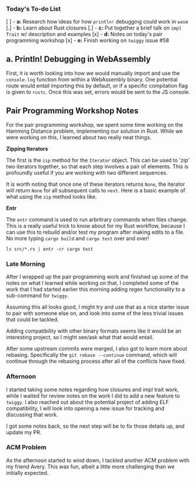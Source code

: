 ### Today's To-do List

[ ] - __a:__ Research how ideas for how `println!` debugging could work in `wasm`
[.] - __b:__ Learn about Rust closures
[.] - __c:__ Put together a brief talk on `impl Trait` w/ description and examples
[x] - __d:__ Notes on today's pair programming workshop
[x] - __e:__ Finish working on `twiggy` issue #58

## a. Println! Debugging in WebAssembly

First, it is worth looking into how we would manually import and use the
`console.log` function from within a WebAssembly binary. One potential
route would entail importing this by default, or if a specific compilation
flag is given to `rustc`. Once this was set, errors would be sent to the
JS console.

## Pair Programming Workshop Notes

For the pair programming workshop, we spent some time working on the Hamming
Distance problem, implementing our solution in Rust. While we were working
on this,  I learned about two really neat things.

__Zipping Iterators__

The first is the `zip` method for the `Iterator` object. This can be used to
'zip' two iterators together, so that each step involves a pair of elements.
This is profoundly useful if you are working with two different sequences.

It is worth noting that once one of these iterators returns `None`, the
iterator will return `None` for all subsequent calls to `next`. Here is a
basic example of what using the `zip` method looks like.

__Entr__

The `entr` command is used to run arbritrary commands when files change.
This is a really useful trick to know about for my Rust workflow, because
I can use this to rebuild and/or test my program after making edits to
a file. No more typing `cargo build` and `cargo test` over and over!

`ls src/*.rs | entr -cr cargo test`

### Late Morning

After I wrapped up the pair programming work and finished up some of the notes
on what I learned while working on that, I completed some of the work that I
had started earlier this morning adding regex functionality to a sub-command
for `twiggy`.

Assuming this all looks good, I might try and use that as a nice starter issue
to pair with someone else on, and look into some of the less trivial issues
that could be tackled.

Adding compatibility with other binary formats seems like it would be an
interesting project, so I might see/ask what that would entail.

After some upstream commits were merged, I also got to learn more about
rebasing. Specifically the `git rebase --continue` command, which will continue
through the rebasing process after all of the conflicts have fixed.

### Afternoon

I started taking some notes regarding how closures and impl trait work, while
I waited for review notes on the work I did to add a new feature to `twiggy`.
I also reached out about the potential project of adding ELF compatibility,
I will look into opening a new issue for tracking and discussing that work.

I got some notes back, so the next step will be to fix those details up,
and update my PR.

### ACM Problem

As the afternoon started to wind down, I tackled another ACM problem with
my friend Avery. This was fun, albeit a little more challenging than we
initially expected.

